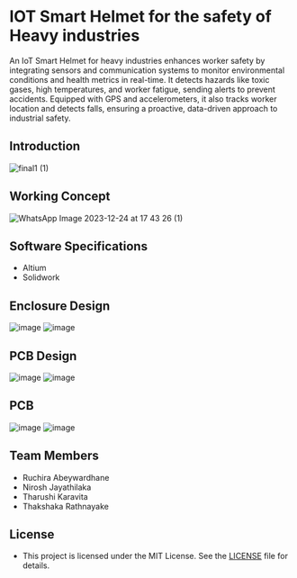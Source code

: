 # IOT Smart Helmet for the safety of Heavy industries
An IoT Smart Helmet for heavy industries enhances worker safety by integrating sensors and communication systems to monitor environmental conditions and health metrics in real-time. It detects hazards like toxic gases, high temperatures, and worker fatigue, sending alerts to prevent accidents. Equipped with GPS and accelerometers, it also tracks worker location and detects falls, ensuring a proactive, data-driven approach to industrial safety.

## Introduction
![final1 (1)](https://github.com/user-attachments/assets/3e314524-a706-445b-b3f5-491b08fec4e4)


## Working Concept

![WhatsApp Image 2023-12-24 at 17 43 26 (1)](https://github.com/user-attachments/assets/61ab1171-49d1-4233-909e-6325894dacae)


## Software Specifications

* Altium
* Solidwork


## Enclosure Design

![image](https://github.com/user-attachments/assets/859e3e3a-c81e-4d4e-bf23-b281d6f836fb)
![image](https://github.com/user-attachments/assets/9e67753b-6cdb-4d69-95b7-6aa5378a7395)



## PCB Design
![image](https://github.com/user-attachments/assets/1022c5a3-2b48-423b-8139-74494e7ad5d8)
![image](https://github.com/user-attachments/assets/e3b09cb9-d402-47a3-ae37-9054a9bc7e0b)


## PCB

![image](https://github.com/user-attachments/assets/d3f6123d-e865-4687-8ea2-3b273e6baa3c)
![image](https://github.com/user-attachments/assets/6380bb89-f305-4a0e-b524-c0cadfde9ed6)


## Team Members

* Ruchira Abeywardhane
* Nirosh Jayathilaka
* Tharushi Karavita
* Thakshaka Rathnayake


## License
 
 * This project is licensed under the MIT License. See the [LICENSE](MIT-LICENSE.txt) file for details.
   
